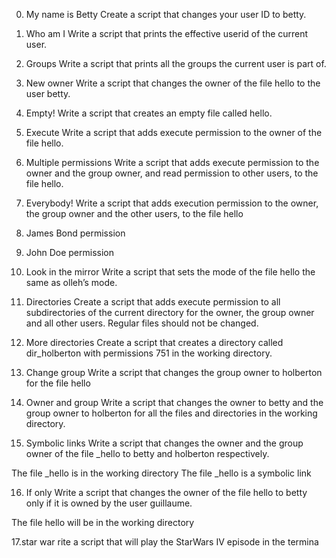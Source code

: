 0. My name is Betty
Create a script that changes your user ID to betty.

1. Who am I
Write a script that prints the effective userid of the current user.

2. Groups
Write a script that prints all the groups the current user is part of.

3. New owner
Write a script that changes the owner of the file hello to the user betty.

4. Empty!
Write a script that creates an empty file called hello.

5. Execute
Write a script that adds execute permission to the owner of the file hello.

6. Multiple permissions
Write a script that adds execute permission to the owner and the group owner, and read permission to other users, to the file hello.

7. Everybody!
Write a script that adds execution permission to the owner, the group owner and the other users, to the file hello

8. James Bond permission

9. John Doe permission

10. Look in the mirror
Write a script that sets the mode of the file hello the same as olleh’s mode.

11. Directories
Create a script that adds execute permission to all subdirectories of the current directory for the owner, the group owner and all other users. Regular files should not be changed.

12. More directories
Create a script that creates a directory called dir_holberton with permissions 751 in the working directory.

13. Change group
Write a script that changes the group owner to holberton for the file hello

14. Owner and group
Write a script that changes the owner to betty and the group owner to holberton for all the files and directories in the working directory.

15. Symbolic links
Write a script that changes the owner and the group owner of the file _hello to betty and holberton respectively.

The file _hello is in the working directory The file _hello is a symbolic link

16. If only
Write a script that changes the owner of the file hello to betty only if it is owned by the user guillaume.

The file hello will be in the working directory

17.star war
rite a script that will play the StarWars IV episode in the termina
